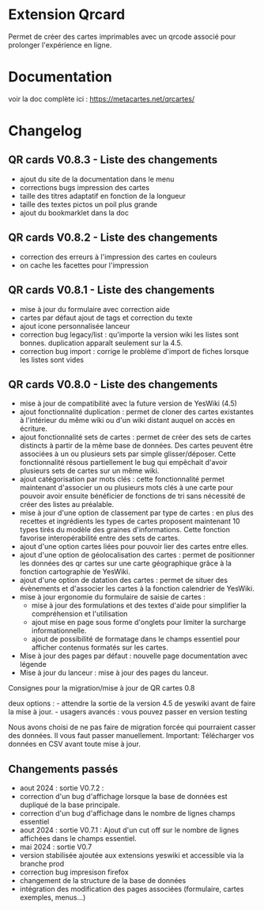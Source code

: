 # Extension Qrcard

Permet de créer des cartes imprimables avec un qrcode associé pour prolonger l'expérience en ligne.

# Documentation

voir la doc complète ici : https://metacartes.net/qrcartes/

# Changelog

## QR cards V0.8.3 - Liste des changements

- ajout du site de la documentation dans le menu
- corrections bugs impression des cartes
- taille des titres adaptatif en fonction de la longueur
- taille des textes pictos un poil plus grande
- ajout du bookmarklet dans la doc

## QR cards V0.8.2 - Liste des changements

- correction des erreurs à l'impression des cartes en couleurs
- on cache les facettes pour l'impression

## QR cards V0.8.1 - Liste des changements

- mise à jour du formulaire avec correction aide
- cartes par défaut ajout de tags et correction du texte
- ajout icone personnalisée lanceur
- correction bug legacy/list : qu'importe la version wiki les listes sont bonnes. duplication apparaît seulement sur la 4.5.
- correction bug import : corrige le problème d'import de fiches lorsque les listes sont vides

## QR cards V0.8.0 - Liste des changements

- mise à jour de compatibilité avec la future version de YesWiki (4.5)
- ajout fonctionnalité duplication : permet de cloner des cartes existantes à l'intérieur du même wiki ou d'un wiki distant auquel on accès en écriture.
- ajout fonctionnalité sets de cartes : permet de créer des sets de cartes distincts à partir de la même base de données. Des cartes peuvent être associées à un ou plusieurs sets par simple glisser/déposer. Cette fonctionnalité résous partiellement le bug qui empêchait d'avoir plusieurs sets de cartes sur un même wiki.
- ajout catégorisation par mots clés : cette fonctionnalité permet maintenant d'associer un ou plusieurs mots clés à une carte pour pouvoir avoir ensuite bénéficier de fonctions de tri sans nécessité de créer des listes au préalable. 
- mise à jour d'une option de classement par type de cartes : en plus des recettes et ingrédients les types de cartes proposent maintenant 10 types tirés du modèle des graines d'informations. Cette fonction favorise interopérabilité entre des sets de cartes.
- ajout d'une option cartes liées pour pouvoir lier des cartes entre elles.
- ajout d'une option de géolocalisation des cartes : permet de positionner les données des qr cartes sur une carte géographique grâce à la fonction cartographie de YesWiki.
- ajout d'une option de datation des cartes : permet de situer des évènements et d'associer les cartes à la fonction calendrier de YesWiki.
- mise à jour ergonomie du formulaire de saisie de cartes : 
    - mise à jour des formulations et des textes d'aide pour simplifier la compréhension et l'utilisation
    - ajout mise en page sous forme d'onglets pour limiter la surcharge informationnelle.
    - ajout de possibilité de formatage dans le champs essentiel pour afficher contenus formatés sur les cartes.
- Mise à jour des pages par défaut : nouvelle page documentation avec légende
- Mise à jour du lanceur : mise à jour des pages du lanceur.

Consignes pour la migration/mise à jour de QR cartes 0.8

deux options : 
    - attendre la sortie de la version 4.5 de yeswiki avant de faire la mise à jour.
    - usagers avancés : vous pouvez passer en version testing

Nous avons choisi de ne pas faire de migration forcée qui pourraient casser des données. Il vous faut passer manuellement. 
Important: Télécharger vos données en CSV avant toute mise à jour.


## Changements passés 

- aout 2024 : sortie V0.7.2 :
 - correction d'un bug d'affichage lorsque la base de données est dupliqué de la base principale.
 - correction d'un bug d'affichage dans le nombre de lignes champs essentiel
- aout 2024 : sortie V0.7.1 : Ajout d'un cut off sur le nombre de lignes affichées dans le champs essentiel.
- mai 2024 : sortie V0.7   
 - version stabilisée ajoutée aux extensions yeswiki et accessible via la branche prod
 - correction bug impresison firefox
 - changement de la structure de la base de données
 - intégration des modification des pages associées (formulaire, cartes exemples, menus...)